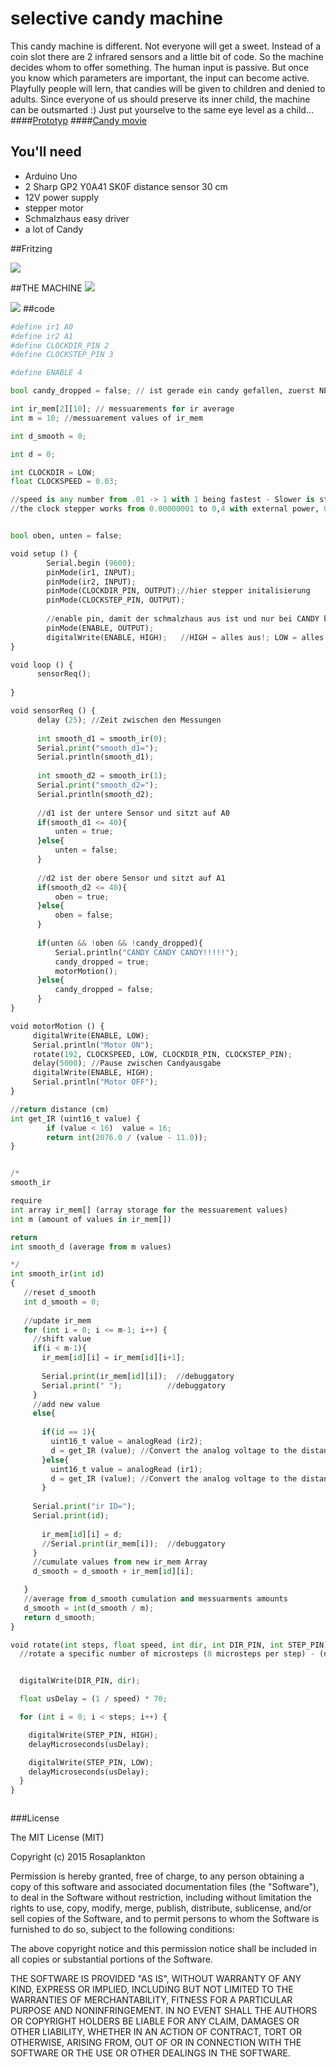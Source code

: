 # selective candy machine
This candy machine is different.
Not everyone will get a sweet.
Instead of a coin slot there are 2 infrared sensors and a little bit of code. So the machine decides whom to offer something.
The human input is passive. But once you know which parameters are important, the input can become active. Playfully people will lern, that candies will be given to children and denied to adults. 
Since everyone of us should preserve its inner child, the machine can be outsmarted :)
Just put yourselve to the same eye level as a child...
####[Prototyp](https://vimeo.com/143316854)
####[Candy movie](https://vimeo.com/143266239)


## You'll need
- Arduino Uno
- 2 Sharp GP2 Y0A41 SK0F distance sensor 30 cm
- 12V power supply
- stepper motor
- Schmalzhaus easy driver
- a lot of Candy

##Fritzing

![](images/fritzing_sketch.png)

##THE MACHINE
![](images/candy_machine.png)

![](images/sensor.png)
##code
```python
#define ir1 A0
#define ir2 A1
#define CLOCKDIR_PIN 2
#define CLOCKSTEP_PIN 3

#define ENABLE 4

bool candy_dropped = false; // ist gerade ein candy gefallen, zuerst NEIN

int ir_mem[2][10]; // messuarements for ir average 
int m = 10; //messuarement values of ir_mem

int d_smooth = 0;

int d = 0;

int CLOCKDIR = LOW;
float CLOCKSPEED = 0.03;

//speed is any number from .01 -> 1 with 1 being fastest - Slower is stronger,
//the clock stepper works from 0.00000001 to 0,4 with external power, 0,1-0,2 with battery/usb


bool oben, unten = false;

void setup () {
        Serial.begin (9600);
        pinMode(ir1, INPUT);
        pinMode(ir2, INPUT);
        pinMode(CLOCKDIR_PIN, OUTPUT);//hier stepper initalisierung
        pinMode(CLOCKSTEP_PIN, OUTPUT);
        
        //enable pin, damit der schmalzhaus aus ist und nur bei CANDY befeuert wird.
        pinMode(ENABLE, OUTPUT);
        digitalWrite(ENABLE, HIGH);   //HIGH = alles aus!; LOW = alles an!  
}

void loop () {
      sensorReq();
      
}

void sensorReq () {
      delay (25); //Zeit zwischen den Messungen
      
      int smooth_d1 = smooth_ir(0);
      Serial.print("smooth_d1=");
      Serial.println(smooth_d1);
      
      int smooth_d2 = smooth_ir(1);
      Serial.print("smooth_d2=");
      Serial.println(smooth_d2);
      
      //d1 ist der untere Sensor und sitzt auf A0
      if(smooth_d1 <= 40){
          unten = true;
      }else{
          unten = false;
      }
      
      //d2 ist der obere Sensor und sitzt auf A1
      if(smooth_d2 <= 40){
          oben = true;
      }else{
          oben = false;
      }
      
      if(unten && !oben && !candy_dropped){
          Serial.println("CANDY CANDY CANDY!!!!!");
          candy_dropped = true;
          motorMotion(); 
      }else{
          candy_dropped = false;
      }
}

void motorMotion () {
     digitalWrite(ENABLE, LOW);
     Serial.println("Motor ON");
     rotate(192, CLOCKSPEED, LOW, CLOCKDIR_PIN, CLOCKSTEP_PIN);
     delay(5000); //Pause zwischen Candyausgabe
     digitalWrite(ENABLE, HIGH);
     Serial.println("Motor OFF"); 
}

//return distance (cm)
int get_IR (uint16_t value) {
        if (value < 16)  value = 16;
        return int(2076.0 / (value - 11.0));
}


/*
smooth_ir

require
int array ir_mem[] (array storage for the messuarement values)
int m (amount of values in ir_mem[])

return
int smooth_d (average from m values)

*/
int smooth_ir(int id)
{
   //reset d_smooth
   int d_smooth = 0;
  
   //update ir_mem
   for (int i = 0; i <= m-1; i++) {
     //shift value
     if(i < m-1){
       ir_mem[id][i] = ir_mem[id][i+1];
       
       Serial.print(ir_mem[id][i]);  //debuggatory
       Serial.print(" ");          //debuggatory
     }
     //add new value
     else{
       
       if(id == 1){
         uint16_t value = analogRead (ir2);
         d = get_IR (value); //Convert the analog voltage to the distance
       }else{
         uint16_t value = analogRead (ir1);
         d = get_IR (value); //Convert the analog voltage to the distance
       }
       
     Serial.print("ir ID=");
     Serial.print(id);
       
       ir_mem[id][i] = d;
       //Serial.print(ir_mem[i]);  //debuggatory
     }
     //cumulate values from new ir_mem Array
     d_smooth = d_smooth + ir_mem[id][i];

   }
   //average from d_smooth cumulation and messuarments amounts
   d_smooth = int(d_smooth / m);
   return d_smooth;
}

void rotate(int steps, float speed, int dir, int DIR_PIN, int STEP_PIN) {
  //rotate a specific number of microsteps (8 microsteps per step) - (negative for reverse movement)


  digitalWrite(DIR_PIN, dir);

  float usDelay = (1 / speed) * 70;

  for (int i = 0; i < steps; i++) {

    digitalWrite(STEP_PIN, HIGH);
    delayMicroseconds(usDelay);

    digitalWrite(STEP_PIN, LOW);
    delayMicroseconds(usDelay);
  }
}



```






###License

The MIT License (MIT)

Copyright (c) 2015 Rosaplankton

Permission is hereby granted, free of charge, to any person obtaining a copy
of this software and associated documentation files (the "Software"), to deal
in the Software without restriction, including without limitation the rights
to use, copy, modify, merge, publish, distribute, sublicense, and/or sell
copies of the Software, and to permit persons to whom the Software is
furnished to do so, subject to the following conditions:

The above copyright notice and this permission notice shall be included in
all copies or substantial portions of the Software.

THE SOFTWARE IS PROVIDED "AS IS", WITHOUT WARRANTY OF ANY KIND, EXPRESS OR
IMPLIED, INCLUDING BUT NOT LIMITED TO THE WARRANTIES OF MERCHANTABILITY,
FITNESS FOR A PARTICULAR PURPOSE AND NONINFRINGEMENT. IN NO EVENT SHALL THE
AUTHORS OR COPYRIGHT HOLDERS BE LIABLE FOR ANY CLAIM, DAMAGES OR OTHER
LIABILITY, WHETHER IN AN ACTION OF CONTRACT, TORT OR OTHERWISE, ARISING FROM,
OUT OF OR IN CONNECTION WITH THE SOFTWARE OR THE USE OR OTHER DEALINGS IN
THE SOFTWARE.
